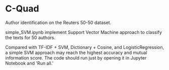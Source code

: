 # C-Quad

Author identification on the Reuters 50-50 dataset.

simple_SVM.ipynb implement Support Vector Machine approach to classify the texts for 50 authors. 

Compared with TF-IDF + SVM, Dictionary + Cosine, and LogisticRegression, a simple SVM approach may reach the highest accuracy and mutual information score. The code should run just by opening it in Jupyter Notebook and 'Run all.'

